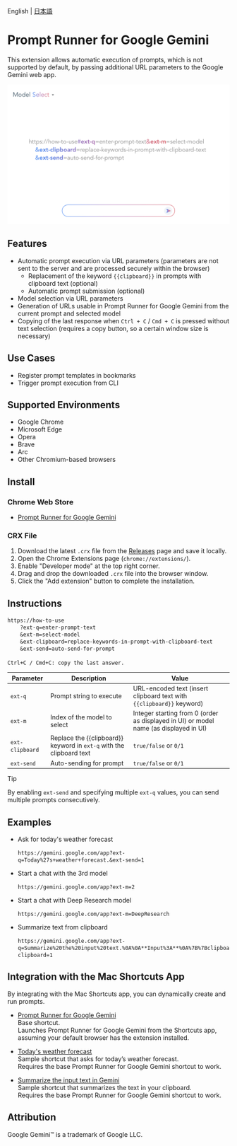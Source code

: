 English | [日本語](README_ja.md)

# Prompt Runner for Google Gemini

This extension allows automatic execution of prompts, which is not supported by default, by passing additional URL parameters to the Google Gemini web app.

![store screen-shot](store/gemini-prompt-runner.png)

## Features

* Automatic prompt execution via URL parameters (parameters are not sent to the server and are processed securely within the browser)
  * Replacement of the keyword `{{clipboard}}` in prompts with clipboard text (optional)
  * Automatic prompt submission (optional)
* Model selection via URL parameters
* Generation of URLs usable in Prompt Runner for Google Gemini from the current prompt and selected model
* Copying of the last response when `Ctrl + C` / `Cmd + C` is pressed without text selection (requires a copy button, so a certain window size is necessary)

## Use Cases

* Register prompt templates in bookmarks
* Trigger prompt execution from CLI

## Supported Environments

* Google Chrome
* Microsoft Edge
* Opera
* Brave
* Arc
* Other Chromium-based browsers

## Install

### Chrome Web Store

* [Prompt Runner for Google Gemini](https://chromewebstore.google.com/detail/gmjljiibddnjnbllmddpplmnfhcddjmg)

### CRX File

1. Download the latest `.crx` file from the [Releases](https://github.com/mypicto/gemini-prompt-runner/releases/latest) page and save it locally.
2. Open the Chrome Extensions page (`chrome://extensions/`).
3. Enable "Developer mode" at the top right corner.
4. Drag and drop the downloaded `.crx` file into the browser window.
5. Click the "Add extension" button to complete the installation.

## Instructions

```plaintext
https://how-to-use
    ?ext-q=enter-prompt-text
    &ext-m=select-model
    &ext-clipboard=replace-keywords-in-prompt-with-clipboard-text
    &ext-send=auto-send-for-prompt

Ctrl+C / Cmd+C: copy the last answer.
```

| Parameter | Description | Value |
| --- | --- | --- |
| `ext-q` | Prompt string to execute | URL-encoded text (insert clipboard text with `{{clipboard}}` keyword) |
| `ext-m` | Index of the model to select | Integer starting from 0 (order as displayed in UI) or model name (as displayed in UI) |
| `ext-clipboard` | Replace the {{clipboard}} keyword in `ext-q` with the clipboard text | `true/false` or `0/1` |
| `ext-send` | Auto-sending for prompt | `true/false` or `0/1` |

> [!TIP]
> By enabling `ext-send` and specifying multiple `ext-q` values, you can send multiple prompts consecutively.

## Examples

* Ask for today's weather forecast

  ```url
  https://gemini.google.com/app?ext-q=Today%27s+weather+forecast.&ext-send=1
  ```

* Start a chat with the 3rd model

  ```url
  https://gemini.google.com/app?ext-m=2
  ```

* Start a chat with Deep Research model

  ```url
  https://gemini.google.com/app?ext-m=DeepResearch
  ```

* Summarize text from clipboard

  ```url
  https://gemini.google.com/app?ext-q=Summarize%20the%20input%20text.%0A%0A**Input%3A**%0A%7B%7Bclipboard%7D%7D&ext-clipboard=1

## Integration with the Mac Shortcuts App

By integrating with the Mac Shortcuts app, you can dynamically create and run prompts.

* [Prompt Runner for Google Gemini](https://github.com/mypicto/gemini-prompt-runner/raw/main/tools/mac/shortcuts/Prompt%20Runner%20for%20Google%20Gemini.shortcut)  
  Base shortcut.  
  Launches Prompt Runner for Google Gemini from the Shortcuts app, assuming your default browser has the extension installed.  

* [Today's weather forecast](https://github.com/mypicto/gemini-prompt-runner/raw/main/tools/mac/shortcuts/Today's%20weather%20forecast.shortcut)  
  Sample shortcut that asks for today’s weather forecast.  
  Requires the base Prompt Runner for Google Gemini shortcut to work.  

* [Summarize the input text in Gemini](https://github.com/mypicto/gemini-prompt-runner/raw/main/tools/mac/shortcuts/Summarize%20the%20input%20text%20in%20Gemini.shortcut)  
  Sample shortcut that summarizes the text in your clipboard.  
  Requires the base Prompt Runner for Google Gemini shortcut to work.  

## Attribution

Google Gemini™ is a trademark of Google LLC.
